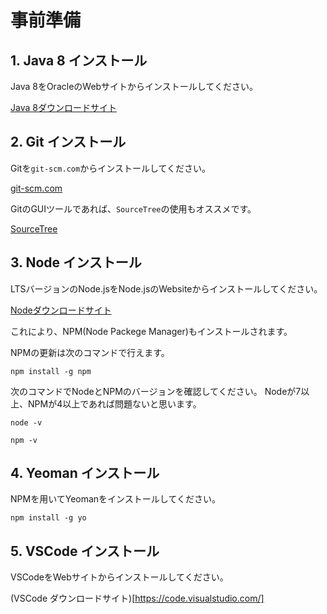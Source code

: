 # 事前準備

## 1. Java 8 インストール

Java 8をOracleのWebサイトからインストールしてください。

[Java 8ダウンロードサイト](http://www.oracle.com/technetwork/java/javase/downloads/jdk8-downloads-2133151.html)

## 2. Git インストール

Gitを`git-scm.com`からインストールしてください。

[git-scm.com](https://git-scm.com/)

GitのGUIツールであれば、`SourceTree`の使用もオススメです。

[SourceTree](https://ja.atlassian.com/software/sourcetree)

## 3. Node インストール

LTSバージョンのNode.jsをNode.jsのWebsiteからインストールしてください。

[Nodeダウンロードサイト](https://nodejs.org/ja/)

これにより、NPM(Node Packege Manager)もインストールされます。

NPMの更新は次のコマンドで行えます。

```
npm install -g npm
```

次のコマンドでNodeとNPMのバージョンを確認してください。
Nodeが7以上、NPMが4以上であれば問題ないと思います。

```
node -v
```

```
npm -v
```

## 4. Yeoman インストール

NPMを用いてYeomanをインストールしてください。

```
npm install -g yo
```

## 5. VSCode インストール

VSCodeをWebサイトからインストールしてください。

(VSCode ダウンロードサイト)[https://code.visualstudio.com/]

